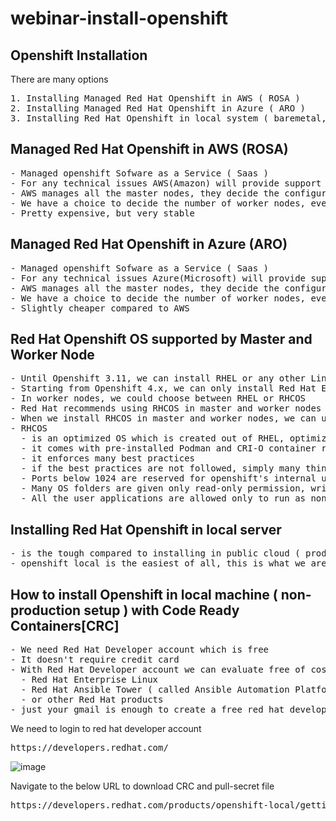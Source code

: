 # webinar-install-openshift

## Openshift Installation
There are many options
<pre>
1. Installing Managed Red Hat Openshift in AWS ( ROSA ) 
2. Installing Managed Red Hat Openshift in Azure ( ARO )
3. Installing Red Hat Openshift in local system ( baremetal, on-prem, private cloud )
</pre>

## Managed Red Hat Openshift in AWS (ROSA)
<pre>
- Managed openshift Sofware as a Service ( Saas )
- For any technical issues AWS(Amazon) will provide support to your organization
- AWS manages all the master nodes, they decide the configuration of the master nodes
- We have a choice to decide the number of worker nodes, even to some extent we can control the worker node configuration
- Pretty expensive, but very stable
</pre>

## Managed Red Hat Openshift in Azure (ARO)
<pre>
- Managed openshift Sofware as a Service ( Saas )
- For any technical issues Azure(Microsoft) will provide support to your organization
- AWS manages all the master nodes, they decide the configuration of the master nodes
- We have a choice to decide the number of worker nodes, even to some extent we can control the worker node configuration
- Slightly cheaper compared to AWS
</pre>

## Red Hat Openshift OS supported by Master and Worker Node
<pre>
- Until Openshift 3.11, we can install RHEL or any other Linux OS[RHEL] distribution in master and worker nodes
- Starting from Openshift 4.x, we can only install Red Hat Enterprise Core OS (RHCOS) in master nodes
- In worker nodes, we could choose between RHEL or RHCOS
- Red Hat recommends using RHCOS in master and worker nodes
- When we install RHCOS in master and worker nodes, we can upgrade Openshift using webconsole or oc command
- RHCOS
  - is an optimized OS which is created out of RHEL, optimized for container orchestration platforms
  - it comes with pre-installed Podman and CRI-O container runtime
  - it enforces many best practices
  - if the best practices are not followed, simply many things won't work
  - Ports below 1024 are reserved for openshift's internal use, user applications can't use these ports
  - Many OS folders are given only read-only permission, writing to such folder will lead to Pod crash
  - All the user applications are allowed only to run as non-admin user
</pre>

## Installing Red Hat Openshift in local server
<pre>
- is the tough compared to installing in public cloud ( production grade setup )
- openshift local is the easiest of all, this is what we are going to do
</pre>

## How to install Openshift in local machine ( non-production setup ) with Code Ready Containers[CRC]
<pre>
- We need Red Hat Developer account which is free
- It doesn't require credit card
- With Red Hat Developer account we can evaluate free of cost
  - Red Hat Enterprise Linux 
  - Red Hat Ansible Tower ( called Ansible Automation Platform )
  - or other Red Hat products
- just your gmail is enough to create a free red hat developer account
</pre>

We need to login to red hat developer account
<pre>
https://developers.redhat.com/  
</pre>

![image](https://github.com/user-attachments/assets/d731bc10-08a7-453c-8463-391f750065b4)

Navigate to the below URL to download CRC and pull-secret file
<pre>
https://developers.redhat.com/products/openshift-local/getting-started  
</pre>
